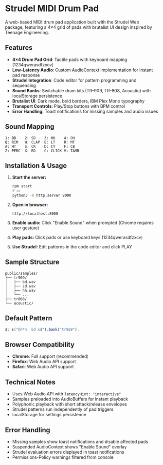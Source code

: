 # Strudel MIDI Drum Pad

A web-based MIDI drum pad application built with the Strudel Web package, featuring a 4×4 grid of pads with brutalist UI design inspired by Teenage Engineering.

## Features

- **4×4 Drum Pad Grid**: Tactile pads with keyboard mapping (1234qwerasdfzxcv)
- **Low-Latency Audio**: Custom AudioContext implementation for instant pad response
- **Strudel Integration**: Code editor for pattern programming and sequencing
- **Sound Banks**: Switchable drum kits (TR-909, TR-808, Acoustic) with localStorage persistence
- **Brutalist UI**: Dark mode, bold borders, IBM Plex Mono typography
- **Transport Controls**: Play/Stop buttons with BPM control
- **Error Handling**: Toast notifications for missing samples and audio issues

## Sound Mapping

```
1: BD    2: SD    3: HH    4: OH
Q: RIM   W: CLAP  E: LT    R: MT
A: HT    S: CR    D: CY    F: CB
Z: PERC  X: RD    C: CLICK V: TAMB
```

## Installation & Usage

1. **Start the server:**

   ```bash
   npm start
   # or
   python3 -m http.server 8000
   ```

2. **Open in browser:**

   ```
   http://localhost:8000
   ```

3. **Enable audio:** Click "Enable Sound" when prompted (Chrome requires user gesture)

4. **Play pads:** Click pads or use keyboard keys (1234qwerasdfzxcv)

5. **Use Strudel:** Edit patterns in the code editor and click PLAY

## Sample Structure

```
public/samples/
├── tr909/
│   ├── bd.wav
│   ├── sd.wav
│   ├── hh.wav
│   └── ...
├── tr808/
└── acoustic/
```

## Default Pattern

```javascript
$: s("hh*4, bd sd").bank("tr909");
```

## Browser Compatibility

- **Chrome**: Full support (recommended)
- **Firefox**: Web Audio API support
- **Safari**: Web Audio API support

## Technical Notes

- Uses Web Audio API with `latencyHint: "interactive"`
- Samples preloaded into AudioBuffers for instant playback
- Polyphonic playback with short attack/release envelopes
- Strudel patterns run independently of pad triggers
- localStorage for settings persistence

## Error Handling

- Missing samples show toast notifications and disable affected pads
- Suspended AudioContext shows "Enable Sound" overlay
- Strudel evaluation errors displayed in toast notifications
- Permissions-Policy warnings filtered from console
